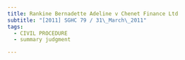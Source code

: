 ```yaml
---
title: Rankine Bernadette Adeline v Chenet Finance Ltd
subtitle: "[2011] SGHC 79 / 31\_March\_2011"
tags:
  - CIVIL PROCEDURE
  - summary judgment

---
```


